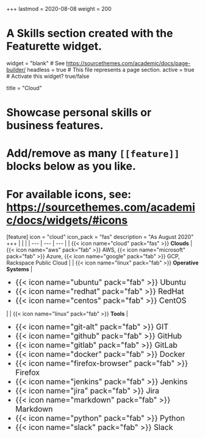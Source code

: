 +++
lastmod = 2020-08-08
weight = 200
# A Skills section created with the Featurette widget.
widget = "blank"  # See https://sourcethemes.com/academic/docs/page-builder/
headless = true  # This file represents a page section.
active = true  # Activate this widget? true/false

title = "Cloud"

# Showcase personal skills or business features.
#
# Add/remove as many `[[feature]]` blocks below as you like.
#
# For available icons, see: https://sourcethemes.com/academic/docs/widgets/#icons

[feature]
  icon = "cloud"
  icon_pack = "fas"
  description = "As August 2020"
+++
| | |
| --- | --- | --- |
| {{< icon name="cloud" pack="fas" >}} **Clouds** |  {{< icon name="aws" pack="fab" >}} AWS,  {{< icon name="microsoft" pack="fab" >}} Azure,  {{< icon name="google" pack="fab" >}} GCP, Rackspace Public Cloud |
| {{< icon name="linux" pack="fab" >}} **Operative Systems** | <ul><span style="font-size:140%"><li>{{< icon name="ubuntu" pack="fab" >}} Ubuntu</li><li>{{< icon name="redhat" pack="fab" >}} RedHat</li><li>{{< icon name="centos" pack="fab" >}} CentOS</li></span></ul> |
| {{< icon name="linux" pack="fab" >}} **Tools** | <ul><span style="font-size:140%"><li>{{< icon name="git-alt" pack="fab" >}} GIT </li><li> {{< icon name="github" pack="fab" >}} GitHub </li><li>{{< icon name="gitlab" pack="fab" >}} GitLab</li><li>{{< icon name="docker" pack="fab" >}} Docker</li><li>{{< icon name="firefox-browser" pack="fab" >}} Firefox</li><li>{{< icon name="jenkins" pack="fab" >}} Jenkins</li> <li>{{< icon name="jira" pack="fab" >}} Jira</li> <li>{{< icon name="markdown" pack="fab" >}} Markdown </li> <li>{{< icon name="python" pack="fab" >}} Python </li> <li> {{< icon name="slack" pack="fab" >}} Slack </li></span></ul>
